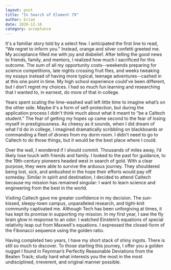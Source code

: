 ```yaml
---
layout: post
title: "In Search of Element 79"
author: brian 
date: 2020-12-16
category: acceptance
---
```


It's a familiar story told by a select few. I anticipated the first line to read, “We regret to inform you.” Instead, orange and silver confetti greeted me. My acceptance filled me with joy and disbelief. After telling the good news to friends, family, and mentors, I realized how much I sacrificed for this outcome. The sum of all my opportunity costs--weekends preparing for science competitions, late nights crossing fruit flies, and weeks tweaking my essays instead of having more typical, teenage adventures--cashed in at this one point in time. My high school experience could've been different, but I don’t regret my choices. I had so much fun learning and researching that I wanted to, in earnest, do more of that in college. 

Years spent scaling the lime-washed wall left little time to imagine what’s on the other side. Maybe it's a form of self-protection, but during the application process I didn't think much about what it meant to “be a Caltech student.” The fear of getting my hopes up came second to the fear of losing myself in prestigiousness. As cheesy as it sounds, when I did dream of what I'd do in college, I imagined dramatically scribbling on blackboards or commanding a fleet of drones from my dorm room. I didn't need to go to Caltech to do those things, but it would be the best place where I could. 

Over the wall, I wondered if I should commit. Thousands of miles away, I’d likely lose touch with friends and family. I looked to the past for guidance, to the 19th-century pioneers headed west in search of gold. With a clear purpose, they were able to survive the arduous journey. They shouldered being lost, sick, and ambushed in the hope their efforts would pay off someday. Similar in spirit and destination, I decided to attend Caltech because my mission has remained singular: I want to learn science and engineering from the best in the world. 

Visiting Caltech gave me greater confidence in my decision. The sun-kissed, sleepy-town campus, unparalleled research, and tight-knit community captivated me. Although Tech has been unforgiving at times, it has kept its promise in supporting my mission. In my first year, I saw the fly brain glow in response to an odor. I watched Einstein’s equations of special relativity leap out from Maxwell's equations. I expressed the closed-form of the Fibonacci sequence using the golden ratio.

Having completed two years, I have my short stack of shiny ingots. There is still so much to discover. To those starting this journey, I offer you a golden nugget I found in Feynman’s Perfectly Reasonable Deviations from the Beaten Track; study hard what interests you the most in the most undisciplined, irreverent, and original manner possible.